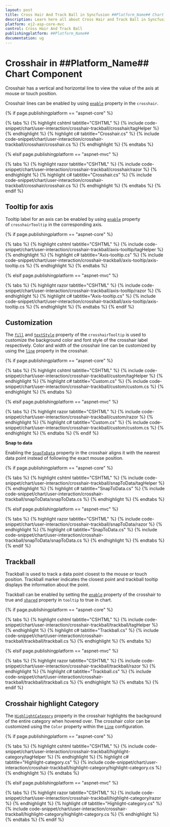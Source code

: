 ```yaml
---
layout: post
title: Cross Hair And Track Ball in Syncfusion ##Platform_Name## Chart Component
description: Learn here all about Cross Hair and Track Ball in Syncfusion ##Platform_Name## Chart component of Syncfusion Essential JS 2 and more.
platform: ej2-asp-core-mvc
control: Cross Hair And Track Ball
publishingplatform: ##Platform_Name##
documentation: ug
---
```



# Crosshair in ##Platform_Name## Chart Component

Crosshair has a vertical and horizontal line to view the value of the axis at mouse or touch position.

Crosshair lines can be enabled by using [`enable`](https://help.syncfusion.com/cr/aspnetcore-js2/Syncfusion.EJ2.Charts.ChartCrosshairSettings.html#Syncfusion_EJ2_Charts_ChartCrosshairSettings_Enable) property in the `crosshair`.

{% if page.publishingplatform == "aspnet-core" %}

{% tabs %}
{% highlight cshtml tabtitle="CSHTML" %}
{% include code-snippet/chart/user-interaction/crosshair-trackball/crosshair/tagHelper %}
{% endhighlight %}
{% highlight c# tabtitle="Crosshair.cs" %}
{% include code-snippet/chart/user-interaction/crosshair-trackball/crosshair/crosshair.cs %}
{% endhighlight %}
{% endtabs %}

{% elsif page.publishingplatform == "aspnet-mvc" %}

{% tabs %}
{% highlight razor tabtitle="CSHTML" %}
{% include code-snippet/chart/user-interaction/crosshair-trackball/crosshair/razor %}
{% endhighlight %}
{% highlight c# tabtitle="Crosshair.cs" %}
{% include code-snippet/chart/user-interaction/crosshair-trackball/crosshair/crosshair.cs %}
{% endhighlight %}
{% endtabs %}
{% endif %}



## Tooltip for axis

Tooltip label for an axis can be enabled by using [`enable`](https://help.syncfusion.com/cr/aspnetcore-js2/Syncfusion.EJ2.Charts.ChartCrosshairTooltip.html#Syncfusion_EJ2_Charts_ChartCrosshairTooltip_Enable) property of `crosshairTooltip` in the corresponding axis.

{% if page.publishingplatform == "aspnet-core" %}

{% tabs %}
{% highlight cshtml tabtitle="CSHTML" %}
{% include code-snippet/chart/user-interaction/crosshair-trackball/axis-tooltip/tagHelper %}
{% endhighlight %}
{% highlight c# tabtitle="Axis-tooltip.cs" %}
{% include code-snippet/chart/user-interaction/crosshair-trackball/axis-tooltip/axis-tooltip.cs %}
{% endhighlight %}
{% endtabs %}

{% elsif page.publishingplatform == "aspnet-mvc" %}

{% tabs %}
{% highlight razor tabtitle="CSHTML" %}
{% include code-snippet/chart/user-interaction/crosshair-trackball/axis-tooltip/razor %}
{% endhighlight %}
{% highlight c# tabtitle="Axis-tooltip.cs" %}
{% include code-snippet/chart/user-interaction/crosshair-trackball/axis-tooltip/axis-tooltip.cs %}
{% endhighlight %}
{% endtabs %}
{% endif %}



## Customization

The [`fill`](https://help.syncfusion.com/cr/aspnetcore-js2/Syncfusion.EJ2.Charts.ChartSeries.html#Syncfusion_EJ2_Charts_ChartSeries_Fill) and [`textStyle`](https://help.syncfusion.com/cr/aspnetcore-js2/Syncfusion.EJ2.Charts.ChartCrosshairSettings.html) property of the `crosshairTooltip` is used to customize the background color and font style of the crosshair label respectively. Color and width of the crosshair line can be customized by using the [`line`](https://help.syncfusion.com/cr/aspnetcore-js2/Syncfusion.EJ2.Charts.ChartCrosshairSettings.html#Syncfusion_EJ2_Charts_ChartCrosshairSettings_Line) property in the crosshair.

{% if page.publishingplatform == "aspnet-core" %}

{% tabs %}
{% highlight cshtml tabtitle="CSHTML" %}
{% include code-snippet/chart/user-interaction/crosshair-trackball/custom/tagHelper %}
{% endhighlight %}
{% highlight c# tabtitle="Custom.cs" %}
{% include code-snippet/chart/user-interaction/crosshair-trackball/custom/custom.cs %}
{% endhighlight %}
{% endtabs %}

{% elsif page.publishingplatform == "aspnet-mvc" %}

{% tabs %}
{% highlight razor tabtitle="CSHTML" %}
{% include code-snippet/chart/user-interaction/crosshair-trackball/custom/razor %}
{% endhighlight %}
{% highlight c# tabtitle="Custom.cs" %}
{% include code-snippet/chart/user-interaction/crosshair-trackball/custom/custom.cs %}
{% endhighlight %}
{% endtabs %}
{% endif %}

**Snap to data**

Enabling the [`SnapToData`](https://help.syncfusion.com/cr/aspnetcore-js2/Syncfusion.EJ2.Charts.ChartCrosshairSettings.html#Syncfusion_EJ2_Charts_ChartCrosshairSettings_SnapToData) property in the crosshair aligns it with the nearest data point instead of following the exact mouse position.

{% if page.publishingplatform == "aspnet-core" %}

{% tabs %}
{% highlight cshtml tabtitle="CSHTML" %}
{% include code-snippet/chart/user-interaction/crosshair-trackball/snapToData/tagHelper %}
{% endhighlight %}
{% highlight c# tabtitle="SnapToData.cs" %}
{% include code-snippet/chart/user-interaction/crosshair-trackball/snapToData/snapToData.cs %}
{% endhighlight %}
{% endtabs %}

{% elsif page.publishingplatform == "aspnet-mvc" %}

{% tabs %}
{% highlight razor tabtitle="CSHTML" %}
{% include code-snippet/chart/user-interaction/crosshair-trackball/snapToData/razor %}
{% endhighlight %}
{% highlight c# tabtitle="SnapToData.cs" %}
{% include code-snippet/chart/user-interaction/crosshair-trackball/snapToData/snapToData.cs %}
{% endhighlight %}
{% endtabs %}
{% endif %}

## Trackball

Trackball is used to track a data point closest to the mouse or touch position. Trackball marker indicates the closest point and trackball tooltip displays the information about the point.

Trackball can be enabled by setting the [`enable`](https://help.syncfusion.com/cr/aspnetcore-js2/Syncfusion.EJ2.Charts.ChartCrosshairSettings.html) property of the crosshair to true and [`shared`](https://help.syncfusion.com/cr/aspnetcore-js2/Syncfusion.EJ2.Charts.ChartCrosshairSettings.html) property in `tooltip` to true in chart.

{% if page.publishingplatform == "aspnet-core" %}

{% tabs %}
{% highlight cshtml tabtitle="CSHTML" %}
{% include code-snippet/chart/user-interaction/crosshair-trackball/trackball/tagHelper %}
{% endhighlight %}
{% highlight c# tabtitle="Trackball.cs" %}
{% include code-snippet/chart/user-interaction/crosshair-trackball/trackball/trackball.cs %}
{% endhighlight %}
{% endtabs %}

{% elsif page.publishingplatform == "aspnet-mvc" %}

{% tabs %}
{% highlight razor tabtitle="CSHTML" %}
{% include code-snippet/chart/user-interaction/crosshair-trackball/trackball/razor %}
{% endhighlight %}
{% highlight c# tabtitle="Trackball.cs" %}
{% include code-snippet/chart/user-interaction/crosshair-trackball/trackball/trackball.cs %}
{% endhighlight %}
{% endtabs %}
{% endif %}



## Crosshair highlight Category

The [`HighlightCategory`](https://help.syncfusion.com/cr/aspnetcore-js2/Syncfusion.EJ2.Charts.ChartCrosshairSettings.html#Syncfusion_EJ2_Charts_ChartCrosshairSettings_HighlightCategory) property in the crosshair highlights the background of the entire category when hovered over. The crosshair color can be customized using the `Color` property within the [`Line`](https://help.syncfusion.com/cr/aspnetcore-js2/Syncfusion.EJ2.Charts.ChartCrosshairSettings.html#Syncfusion_EJ2_Charts_ChartCrosshairSettings_Line) configuration.

{% if page.publishingplatform == "aspnet-core" %}

{% tabs %}
{% highlight cshtml tabtitle="CSHTML" %}
{% include code-snippet/chart/user-interaction/crosshair-trackball/highlight-category/tagHelper %}
{% endhighlight %}
{% highlight c# tabtitle="Highlight-category.cs" %}
{% include code-snippet/chart/user-interaction/crosshair-trackball/highlight-category/highlight-category.cs %}
{% endhighlight %}
{% endtabs %}

{% elsif page.publishingplatform == "aspnet-mvc" %}

{% tabs %}
{% highlight razor tabtitle="CSHTML" %}
{% include code-snippet/chart/user-interaction/crosshair-trackball/highlight-category/razor %}
{% endhighlight %}
{% highlight c# tabtitle="Highlight-category.cs" %}
{% include code-snippet/chart/user-interaction/crosshair-trackball/highlight-category/highlight-category.cs %}
{% endhighlight %}
{% endtabs %}
{% endif %}


